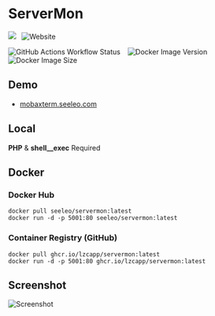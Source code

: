 # ServerMon

![](https://img.shields.io/badge/PHP-shell__exec-lightgrey?style=for-the-badge&logo=php)&ensp;
![Website](https://img.shields.io/website?url=https%3A%2F%2Fservermon.seeleo.com%2F&style=for-the-badge&label=servermon.seeleo.com)

![GitHub Actions Workflow Status](https://img.shields.io/github/actions/workflow/status/lzcapp/ServerMon/main.yml?style=for-the-badge)
&ensp; ![Docker Image Version](https://img.shields.io/docker/v/seeleo/servermon?style=for-the-badge)
&ensp;
![Docker Image Size](https://img.shields.io/docker/image-size/seeleo/servermon?style=for-the-badge)

## Demo

- [mobaxterm.seeleo.com](https://mobaxterm.seeleo.com/)

## Local

**PHP** & **shell__exec** Required

## Docker

### Docker Hub

```
docker pull seeleo/servermon:latest
docker run -d -p 5001:80 seeleo/servermon:latest
```


### Container Registry (GitHub)

```
docker pull ghcr.io/lzcapp/servermon:latest
docker run -d -p 5001:80 ghcr.io/lzcapp/servermon:latest
```

## Screenshot

![Screenshot](https://user-images.githubusercontent.com/12462465/154803703-2f41f8d5-c72d-40fa-85d3-c39cd79a300a.png)
